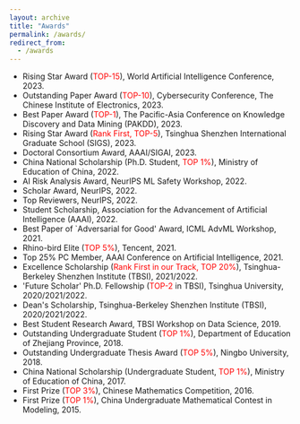 ```yaml
---
layout: archive
title: "Awards"
permalink: /awards/
redirect_from:
  - /awards
---
```


* Rising Star Award (<font color='red'>TOP-15</font>), World Artificial Intelligence Conference, 2023.
* Outstanding Paper Award (<font color='red'>TOP-10</font>), Cybersecurity Conference, The Chinese Institute of Electronics, 2023.
* Best Paper Award (<font color='red'>TOP-1</font>), The Pacific-Asia Conference on Knowledge Discovery and Data Mining (PAKDD), 2023.
* Rising Star Award (<font color='red'>Rank First, TOP-5</font>), Tsinghua Shenzhen International Graduate School (SIGS), 2023.
* Doctoral Consortium Award, AAAI/SIGAI, 2023.
* China National Scholarship (Ph.D. Student, <font color='red'>TOP 1%</font>), Ministry of Education of China, 2022.
* AI Risk Analysis Award, NeurIPS ML Safety Workshop, 2022.
* Scholar Award, NeurIPS, 2022.
* Top Reviewers, NeurIPS, 2022.
* Student Scholarship, Association for the Advancement of Artificial Intelligence (AAAI), 2022.
* Best Paper of `Adversarial for Good' Award, ICML AdvML Workshop, 2021.
* Rhino-bird Elite (<font color='red'>TOP 5%</font>), Tencent, 2021.
* Top 25% PC Member, AAAI Conference on Artificial Intelligence, 2021. 
* Excellence Scholarship (<font color='red'>Rank First in our Track, TOP 20%</font>), Tsinghua-Berkeley Shenzhen Institute (TBSI), 2021/2022.
* 'Future Scholar' Ph.D. Fellowship (<font color='red'>TOP-2</font> in TBSI), Tsinghua University, 2020/2021/2022.
* Dean's Scholarship, Tsinghua-Berkeley Shenzhen Institute (TBSI), 2020/2021/2022.
* Best Student Research Award, TBSI Workshop on Data Science, 2019.
* Outstanding Undergraduate Student (<font color='red'>TOP 1%</font>), Department of Education of Zhejiang Province, 2018.
* Outstanding Undergraduate Thesis Award (<font color='red'>TOP 5%</font>), Ningbo University, 2018.
* China National Scholarship (Undergraduate Student, <font color='red'>TOP 1%</font>), Ministry of Education of China, 2017.
* First Prize (<font color='red'>TOP 3%</font>), Chinese Mathematics Competition, 2016.
* First Prize (<font color='red'>TOP 1%</font>), China Undergraduate Mathematical Contest in Modeling, 2015.





